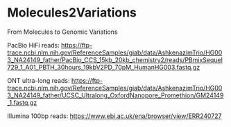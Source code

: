 # Molecules2Variations
From Molecules to Genomic Variations


PacBio HiFi reads:
https://ftp-trace.ncbi.nlm.nih.gov/ReferenceSamples/giab/data/AshkenazimTrio/HG003_NA24149_father/PacBio_CCS_15kb_20kb_chemistry2/reads/PBmixSequel729_1_A01_PBTH_30hours_19kbV2PD_70pM_HumanHG003.fastq.gz


ONT ultra-long reads:
https://ftp-trace.ncbi.nlm.nih.gov/ReferenceSamples/giab/data/AshkenazimTrio/HG003_NA24149_father/UCSC_Ultralong_OxfordNanopore_Promethion/GM24149_1.fastq.gz


Illumina 100bp reads:
https://www.ebi.ac.uk/ena/browser/view/ERR240727


